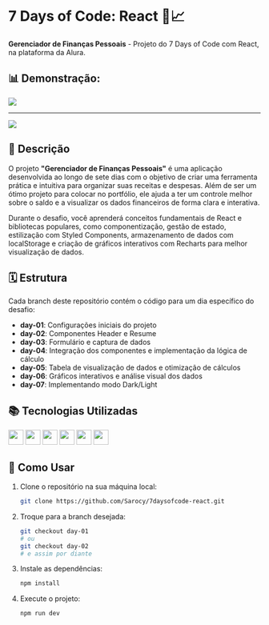 # 7 Days of Code: React 💸📈

**Gerenciador de Finanças Pessoais** - Projeto do 7 Days of Code com React, na plataforma da Alura.

## 📊 Demonstração:

![](https://media3.giphy.com/media/v1.Y2lkPTc5MGI3NjExNm1jYWtsdWFrbjlwNmRvc2R3NjhuYXBydzFjdmpwN2JwYXEwd3pnOCZlcD12MV9pbnRlcm5hbF9naWZfYnlfaWQmY3Q9Zw/u8k4WpkJNHhvAT9Ihj/giphy.gif)

----

![](https://media4.giphy.com/media/v1.Y2lkPTc5MGI3NjExNzJ6YnR1eDd0MTcwbTMzOGZzbWNzbTA0Y3FmbTdwN240N3FlcXFwZSZlcD12MV9pbnRlcm5hbF9naWZfYnlfaWQmY3Q9Zw/TdmKTedWApNF85hpCb/giphy.gif)


## 📝 Descrição

O projeto **"Gerenciador de Finanças Pessoais"** é uma aplicação desenvolvida ao longo de sete dias com o objetivo de criar uma ferramenta prática e intuitiva para organizar suas receitas e despesas. Além de ser um ótimo projeto para colocar no portfólio, ele ajuda a ter um controle melhor sobre o saldo e a visualizar os dados financeiros de forma clara e interativa.

Durante o desafio, você aprenderá conceitos fundamentais de React e bibliotecas populares, como componentização, gestão de estado, estilização com Styled Components, armazenamento de dados com localStorage e criação de gráficos interativos com Recharts para melhor visualização de dados.


## 🗓 Estrutura

Cada branch deste repositório contém o código para um dia específico do desafio:

- **day-01**: Configurações iniciais do projeto
- **day-02**: Componentes Header e Resume
- **day-03**: Formulário e captura de dados
- **day-04**: Integração dos componentes e implementação da lógica de cálculo
- **day-05**: Tabela de visualização de dados e otimização de cálculos
- **day-06**: Gráficos interativos e análise visual dos dados
- **day-07**: Implementando modo Dark/Light

## 📚 Tecnologias Utilizadas

<img height="30" src="https://img.shields.io/badge/React-20232A?style=for-the-badge&logo=react&logoColor=61DAFB"> <img height="30" src="https://img.shields.io/badge/Styled--Components-DB7093?style=for-the-badge&logo=styled-components&logoColor=white"> <img height="30" src="https://img.shields.io/badge/Recharts-FFBB28?style=for-the-badge&logo=recharts&logoColor=black"> <img height="30" src="https://img.shields.io/badge/JavaScript-F7DF1E?style=for-the-badge&logo=javascript&logoColor=black"> <img height="30" src="https://img.shields.io/badge/LocalStorage-20232A?style=for-the-badge&logo=googlechrome&logoColor=white"> <img height="30" src="https://img.shields.io/badge/Figma-F24E1E?style=for-the-badge&logo=figma&logoColor=white">

## 🤔 Como Usar

1. Clone o repositório na sua máquina local:
   ```bash
   git clone https://github.com/Sarocy/7daysofcode-react.git
   ```

2. Troque para a branch desejada:
   ```bash
   git checkout day-01
   # ou
   git checkout day-02
   # e assim por diante
   ```

3. Instale as dependências:
   ```bash
   npm install
   ```

4. Execute o projeto:
   ```bash
   npm run dev
   ```




